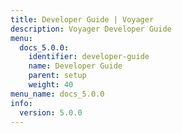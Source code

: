 ```yaml
---
title: Developer Guide | Voyager
description: Voyager Developer Guide
menu:
  docs_5.0.0:
    identifier: developer-guide
    name: Developer Guide
    parent: setup
    weight: 40
menu_name: docs_5.0.0
info:
  version: 5.0.0
---
```


